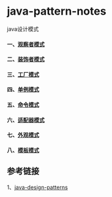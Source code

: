 # java-pattern-notes
java设计模式

#### 一、[观察者模式](./observer)

#### 二、[装饰者模式](./decorator)

#### 三、[工厂模式](./factory)

#### 四、[单例模式](./singleton)

#### 五、[命令模式](./command)

#### 六、[适配器模式](./adapter)

#### 七、[外观模式](./facade)

#### 八、[模板模式](./template)


## 参考链接
1、[java-design-patterns](https://github.com/iluwatar/java-design-patterns)
